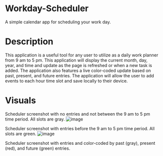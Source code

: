 # Workday-Scheduler
A simple calendar app for scheduling your work day.

# Description
This application is a useful tool for any user to utilize as a daily work planner from 9 am to 5 pm.
This application will display the current month, day, year, and time and update as the page is refreshed or when a new task is added.
The application also features a live color-coded update based on past, present, and future entries. 
The application will allow the user to add events to each hour time slot and save locally to their device.

# Visuals
Scheduler screenshot with no entries and not between the 9 am to 5 pm time period. All slots are gray.
![image](https://user-images.githubusercontent.com/77247419/120909759-6d60c180-c646-11eb-8a51-fd1d422171a6.png)

Scheduler screenshot with entries before the 9 am to 5 pm time period. All slots are green.
![image](https://user-images.githubusercontent.com/77247419/120924098-fce68e80-c69f-11eb-80e9-d593b8191c59.png)

Scheduler screenshot with entries and color-coded by past (gray), present (red), and future (green) entries.
